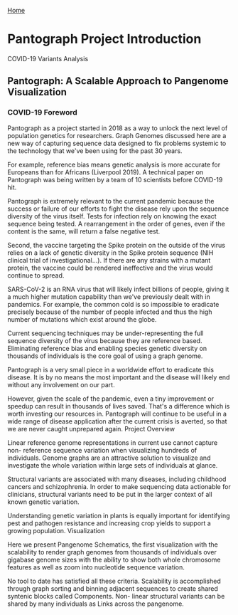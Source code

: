 [Home](/)

# Pantograph Project Introduction

COVID-19 Variants Analysis


## Pantograph: A Scalable Approach to Pangenome Visualization

### COVID-19 Foreword

Pantograph as a project started in 2018 as a way to unlock the next level of population genetics for researchers. Graph Genomes discussed here are a new way of capturing sequence data designed to fix problems systemic to the technology that we've been using for the past 30 years.

For example, reference bias means genetic analysis is more accurate for Europeans than for Africans (Liverpool 2019). A technical paper on Pantograph was being written by a team of 10 scientists before COVID-19 hit.

Pantograph is extremely relevant to the current pandemic because the success or failure of our efforts to fight the disease rely upon the sequence diversity of the virus itself. Tests for infection rely on knowing the exact sequence being tested. A rearrangement in the order of genes, even if the content is the same, will return a false negative test.

Second, the vaccine targeting the Spike protein on the outside of the virus relies on a lack of genetic diversity in the Spike protein sequence (NIH clinical trial of investigational...). If there are any strains with a mutant protein, the vaccine could be rendered ineffective and the virus would continue to spread.

SARS-CoV-2 is an RNA virus that will likely infect billions of people, giving it a much higher mutation capability than we've previously dealt with in pandemics. For example, the common cold is so impossible to eradicate precisely because of the number of people infected and thus the high number of mutations which exist around the globe.

Current sequencing techniques may be under-representing the full sequence diversity of the virus because they are reference based. Eliminating reference bias and enabling species genetic diversity on thousands of individuals is the core goal of using a graph genome.

Pantograph is a very small piece in a worldwide effort to eradicate this disease. It is by no means the most important and the disease will likely end without any involvement on our part.

However, given the scale of the pandemic, even a tiny improvement or speedup can result in thousands of lives saved. That's a difference which is worth investing our resources in. Pantograph will continue to be useful in a wide range of disease application after the current crisis is averted, so that we are never caught unprepared again.
Project Overview

Linear reference genome representations in current use cannot capture non- reference sequence variation when visualizing hundreds of individuals. Genome graphs are an attractive solution to visualize and investigate the whole variation within large sets of individuals at glance.

Structural variants are associated with many diseases, including childhood cancers and schizophrenia. In order to make sequencing data actionable for clinicians, structural variants need to be put in the larger context of all known genetic variation.

Understanding genetic variation in plants is equally important for identifying pest and pathogen resistance and increasing crop yields to support a growing population.
Visualization

Here we present Pangenome Schematics, the first visualization with the scalability to render graph genomes from thousands of individuals over gigabase genome sizes with the ability to show both whole chromosome features as well as zoom into nucleotide sequence variation.

No tool to date has satisfied all these criteria. Scalability is accomplished through graph sorting and binning adjacent sequences to create shared syntenic blocks called Components. Non- linear structural variants can be shared by many individuals as Links across the pangenome.
